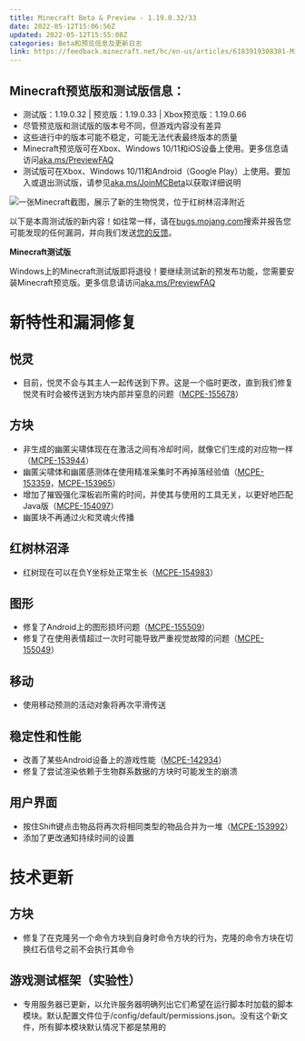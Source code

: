 ```yaml
---
title: Minecraft Beta & Preview - 1.19.0.32/33
date: 2022-05-12T15:06:56Z
updated: 2022-05-12T15:55:08Z
categories: Beta和预览信息及更新日志
link: https://feedback.minecraft.net/hc/en-us/articles/6183919308301-Minecraft-Beta-Preview-1-19-0-32-33
---
```


## Minecraft预览版和测试版信息：

- 测试版：1.19.0.32 \| 预览版：1.19.0.33 \| Xbox预览版：1.19.0.66
- 尽管预览版和测试版的版本号不同，但游戏内容没有差异
- 这些进行中的版本可能不稳定，可能无法代表最终版本的质量
- Minecraft预览版可在Xbox、Windows 10/11和iOS设备上使用。更多信息请访问[aka.ms/PreviewFAQ](http://aka.ms/PreviewFAQ)
- 测试版可在Xbox、Windows 10/11和Android（Google Play）上使用。要加入或退出测试版，请参见[aka.ms/JoinMCBeta](https://aka.ms/JoinMCBeta)以获取详细说明

![一张Minecraft截图，展示了新的生物悦灵，位于红树林沼泽附近](https://feedback.minecraft.net/hc/article_attachments/6183833141901/beta19_6_16x9.jpg)

以下是本周测试版的新内容！如往常一样，请在[bugs.mojang.com](http://bugs.mojang.com/)搜索并报告您可能发现的任何漏洞，并向我们发送[您的反馈](https://aka.ms/MinecraftBetaFeedback)。

  
**Minecraft测试版**

Windows上的Minecraft测试版即将退役！要继续测试新的预发布功能，您需要安装Minecraft预览版。更多信息请访问[aka.ms/PreviewFAQ](http://aka.ms/PreviewFAQ) 

# **新特性和漏洞修复**

## **悦灵**

- 目前，悦灵不会与其主人一起传送到下界。这是一个临时更改，直到我们修复悦灵有时会被传送到方块内部并窒息的问题（[MCPE-155678](https://bugs.mojang.com/browse/MCPE-155678)）

## **方块**

- 非生成的幽匿尖啸体现在在激活之间有冷却时间，就像它们生成的对应物一样（[MCPE-153944](https://bugs.mojang.com/browse/MCPE-153944)）
- 幽匿尖啸体和幽匿感测体在使用精准采集时不再掉落经验值（[MCPE-153359](https://bugs.mojang.com/browse/MCPE-153359)，[MCPE-153965](https://bugs.mojang.com/browse/MCPE-153965)）
- 增加了摧毁强化深板岩所需的时间，并使其与使用的工具无关，以更好地匹配Java版（[MCPE-154097](https://bugs.mojang.com/browse/MCPE-154097)）
- 幽匿块不再通过火和灵魂火传播

## **红树林沼泽**

- 红树现在可以在负Y坐标处正常生长（[MCPE-154983](https://bugs.mojang.com/browse/MCPE-154983)）

## **图形**

- 修复了Android上的图形损坏问题（[MCPE-155509](https://bugs.mojang.com/browse/MCPE-155509)）
- 修复了在使用表情超过一次时可能导致严重视觉故障的问题（[MCPE-155049](https://bugs.mojang.com/browse/MCPE-155049)）

## **移动**

- 使用移动预测的活动对象将再次平滑传送

## **稳定性和性能**

- 改善了某些Android设备上的游戏性能（[MCPE-142934](https://bugs.mojang.com/browse/MCPE-142934)）
- 修复了尝试渲染依赖于生物群系数据的方块时可能发生的崩溃

## **用户界面**

- 按住Shift键点击物品将再次将相同类型的物品合并为一堆（[MCPE-153992](https://bugs.mojang.com/browse/MCPE-153992)）
- 添加了更改通知持续时间的设置

# **技术更新**

## **方块**

- 修复了在克隆另一个命令方块到自身时命令方块的行为，克隆的命令方块在切换红石信号之前不会执行其命令  

## **游戏测试框架（实验性）**

- 专用服务器已更新，以允许服务器明确列出它们希望在运行脚本时加载的脚本模块。默认配置文件位于/config/default/permissions.json。没有这个新文件，所有脚本模块默认情况下都是禁用的